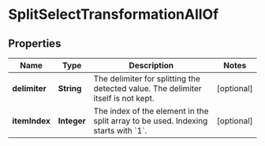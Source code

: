 

# SplitSelectTransformationAllOf


## Properties

| Name | Type | Description | Notes |
|------------ | ------------- | ------------- | -------------|
|**delimiter** | **String** | The delimiter for splitting the detected value. The delimiter itself is not kept. |  [optional] |
|**itemIndex** | **Integer** | The index of the element in the split array to be used. Indexing starts with &#x60;1&#x60;. |  [optional] |



